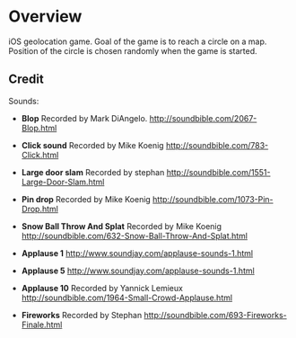 # Overview

iOS geolocation game. Goal of the game is to reach a circle on a map. Position of the circle is chosen randomly when the game is started.

## Credit

Sounds:

* **Blop** Recorded by Mark DiAngelo. http://soundbible.com/2067-Blop.html

* **Click sound** Recorded by Mike Koenig http://soundbible.com/783-Click.html

* **Large door slam** Recorded by stephan http://soundbible.com/1551-Large-Door-Slam.html

* **Pin drop** Recorded by Mike Koenig http://soundbible.com/1073-Pin-Drop.html

* **Snow Ball Throw And Splat** Recorded by Mike Koenig http://soundbible.com/632-Snow-Ball-Throw-And-Splat.html

* **Applause 1** http://www.soundjay.com/applause-sounds-1.html

* **Applause 5** http://www.soundjay.com/applause-sounds-1.html

* **Applause 10** Recorded by Yannick Lemieux http://soundbible.com/1964-Small-Crowd-Applause.html

* **Fireworks** Recorded by Stephan http://soundbible.com/693-Fireworks-Finale.html



